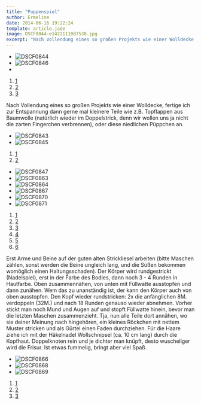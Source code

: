 ```yaml
---
title: "Puppenspiel"
author: Ermeline
date: 2014-06-16 19:22:24
template: article.jade
image: DSCF0844-e1422111087530.jpg
excerpt: "Nach Vollendung eines so großen Projekts wie einer Wolldecke, fertige\r\nich zur Entspannung dann gerne mal kleinere Teile..."
---
```


-   ![DSCF0844](DSCF0844-e1422111087530.jpg)
-   ![DSCF0846](DSCF0846-e1422111097719.jpg)
-   

1.  [1](#)
2.  [2](#)
3.  [3](#)

Nach Vollendung eines so großen Projekts wie einer Wolldecke, fertige
ich zur Entspannung dann gerne mal kleinere Teile wie z.B. Topflappen
aus Baumwolle (natürlich wieder im Doppelstrick, denn wir wollen uns ja
nicht die zarten Fingerchen verbrennen), oder diese niedlichen Püppchen
an.  

-   ![DSCF0843](DSCF0843.jpg)
-   ![DSCF0845](DSCF0845.jpg)

1.  [1](#)
2.  [2](#)

-   ![DSCF0847](DSCF0847-e1422111107687.jpg)
-   ![DSCF0863](DSCF0863-e1422111129472.jpg)
-   ![DSCF0864](DSCF0864-e1422111159528.jpg)
-   ![DSCF0867](DSCF0867-e1422111171445.jpg)
-   ![DSCF0870](DSCF0870-e1422111186526.jpg)
-   ![DSCF0871](DSCF0871-e1422111196770.jpg)

1.  [1](#)
2.  [2](#)
3.  [3](#)
4.  [4](#)
5.  [5](#)
6.  [6](#)

Erst Arme und Beine auf der guten alten Strickliesel arbeiten (bitte
Maschen zählen, sonst werden die Beine ungleich lang, und die Süßen
bekommen womöglich einen Haltungsschaden). Der Körper wird rundgestrickt
(Nadelspiel), erst in der Farbe des Bodies, dann noch 3 - 4 Runden in
Hautfarbe. Oben zusammennähen, von unten mit Füllwatte ausstopfen und
dann zunähen. Wem das zu unanständig ist, der kann den Körper auch von
oben ausstopfen. Den Kopf wieder rundstricken: 2x die anfänglichen 8M.
verdoppeln (32M.) und nach 18 Runden genauso wieder abnehmen. Vorher
stickt man noch Mund und Augen auf und stopft Füllwatte hinein, bevor
man die letzten Maschen zusammenzieht. Tja, nun alle Teile dort annähen,
wo sie deiner Meinung nach hingehören, ein kleines Röckchen mit nettem
Muster stricken und als Gürtel einen Faden durchziehen. Für die Haare
ziehe ich mit der Häkelnadel Wollschnipsel (ca. 10 cm lang) durch die
Kopfhaut. Doppelknoten rein und je dichter man knüpft, desto wuscheliger
wird die Frisur. Ist etwas fummelig, bringt aber viel Spaß.  

-   ![DSCF0866](DSCF0866.jpg)
-   ![DSCF0868](DSCF0868.jpg)
-   ![DSCF0869](DSCF0869.jpg)

1.  [1](#)
2.  [2](#)
3.  [3](#)

 
